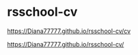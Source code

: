 # rsschool-cv
https://Diana77777.github.io/rsschool-cv/cv 


https://Diana77777.github.io/rsschool-cv/